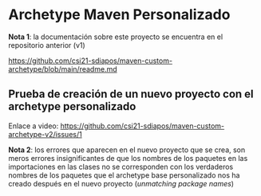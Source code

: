 # Archetype Maven Personalizado

**Nota 1**: la documentación sobre este proyecto se encuentra en el repositorio anterior (v1)

https://github.com/csi21-sdiapos/maven-custom-archetype/blob/main/readme.md

## Prueba de creación de un nuevo proyecto con el archetype personalizado

Enlace a video: https://github.com/csi21-sdiapos/maven-custom-archetype-v2/issues/1

**Nota 2**: los errores que aparecen en el nuevo proyecto que se crea, son meros errores insignificantes de que los nombres de los paquetes en las importaciones en las clases no se corresponden con los verdaderos nombres de los paquetes que el archetype base personalizado nos ha creado después en el nuevo proyecto (*unmatching package names*)
